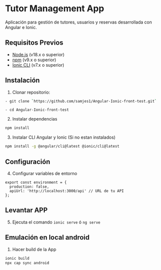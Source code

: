 # Tutor Management App

Aplicación para gestión de tutores, usuarios y reservas desarrollada con Angular e Ionic.

## Requisitos Previos

- [Node.js](https://nodejs.org/) (v18.x o superior)
- [npm](https://www.npmjs.com/) (v9.x o superior)
- [Ionic CLI](https://ionicframework.com/docs/cli) (v7.x o superior)

## Instalación

1. Clonar repositorio:
```bash
- git clone `https://github.com/samjes1/Angular-Ionic-front-test.git`
```
```
- cd Angular-Ionic-front-test
```

2. Instalar dependencias 
``` bash
npm install 
```
3. Instalar CLI Angular y Ionic (Si no estan instalados) 
```bash
npm install -g @angular/cli@latest @ionic/cli@latest 
```

## Configuración 

4. Configurar variables de entorno
```
export const environment = {
  production: false,
  apiUrl: 'http://localhost:3000/api' // URL de tu API
};
```

## Levantar APP 

5. Ejecuta el comando
```ionic serve``` ó ```ng serve```  

## Emulación en local android
1. Hacer build de la App 
```bash
ionic build 
npx cap sync android
```

 
